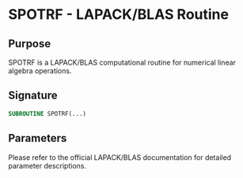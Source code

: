 # SPOTRF - LAPACK/BLAS Routine

## Purpose

SPOTRF is a LAPACK/BLAS computational routine for numerical linear algebra operations.

## Signature

```fortran
SUBROUTINE SPOTRF(...)
```

## Parameters

Please refer to the official LAPACK/BLAS documentation for detailed parameter descriptions.
